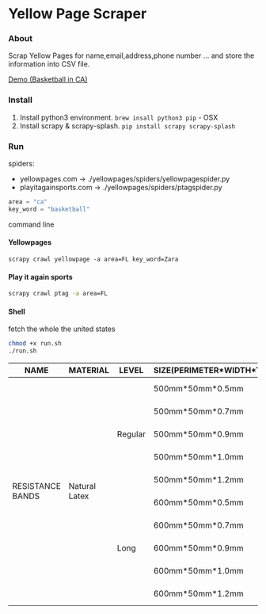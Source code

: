 # Yellow Page Scraper
### About
Scrap Yellow Pages for name,email,address,phone number ... and store the information into CSV file.

[Demo (Basketball in CA)](./results/yellowpages/ca.csv)

### Install
1. Install python3 environment. `brew insall python3 pip` - OSX
2. Install scrapy & scrapy-splash. `pip install scrapy scrapy-splash`

### Run
spiders:
* yellowpages.com -> ./yellowpages/spiders/yellowpagespider.py
* playitagainsports.com -> ./yellowpages/spiders/ptagspider.py

```python
area = "ca"
key_word = "basketball"
```

command line

#### Yellowpages
```shell
scrapy crawl yellowpage -a area=FL key_word=Zara
```

#### Play it again sports
```bash
scrapy crawl ptag -a area=FL
```

#### Shell
fetch the whole the united states
```bash
chmod +x run.sh
./run.sh
```

<table>
    <thead>
        <tr>
            <th>NAME</th>
            <th>MATERIAL</th>
            <th>LEVEL</th>
            <th>SIZE(PERIMETER*WIDTH*THICKNESS)</th>
            <th>POUND</th>
            <th>COLOR</th>
        </tr>
    </thead>
    <tbody>
        <tr>
            <td rowspan="10">RESISTANCE BANDS</td>
            <td rowspan="10">Natural Latex</td>
            <td rowspan="5">Regular</td>
            <td>500mm*50mm*0.5mm</td>
            <td>10-15LB</td>
            <td>yellow</td>
        </tr>
        <tr>
            <td>500mm*50mm*0.7mm</td>
            <td>20-35LB</td>
            <td>red</td>
        </tr>
        <tr>
            <td>500mm*50mm*0.9mm</td>
            <td>30-45LB</td>
            <td>blue</td>
        </tr>
        <tr>
            <td>500mm*50mm*1.0mm</td>
            <td>40-60LB</td>
            <td>green</td>
        </tr>
        <tr>
            <td>500mm*50mm*1.2mm</td>
            <td>50-70LB</td>
            <td>black</td>
        </tr>
        <tr>
            <td rowspan="5">Long</td>
            <td>600mm*50mm*0.5mm</td>
            <td>10-15LB</td>
            <td>yellow</td>
        </tr>
        <tr>
            <td>600mm*50mm*0.7mm</td>
            <td>20-35LB</td>
            <td>red</td>
        </tr>
         <tr>
            <td>600mm*50mm*0.9mm</td>
            <td>30-45LB</td>
            <td>blue</td>
        </tr>
        <tr>
            <td>600mm*50mm*1.0mm</td>
            <td>40-60LB</td>
            <td>green</td>
        </tr>
        <tr>
            <td>600mm*50mm*1.2mm</td>
            <td>50-70LB</td>
            <td>black</td>
        </tr>
    </tbody>
 </table>
